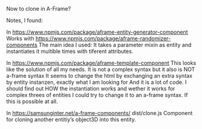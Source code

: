 Now to clone in A-Frame?

Notes, I found:

In https://www.npmjs.com/package/aframe-entity-generator-component
Works with https://www.npmjs.com/package/aframe-randomizer-components
The main idea I used: It takes a parameter mixin as entity
and instantiates it multible times with tiferent attributes.


In https://www.npmjs.com/package/aframe-template-component
This looks like the solution of all my needs.
It is not a complex syntax but it also is NOT a-frame syntax
It seems to change the html by exchanging an extra syntax by entity instanzen, exactly what I am looking for
And it is a lot of code.
I should find out HOW the instantiation works and wether it works for complex threes of entities
I could try to change it to an a-frame syntax. If this is possible at all.


In https://samsunginter.net/a-frame-components/
dist/clone.js
Component for cloning another entitiy’s object3D into this entity.
<script src="https://samsunginternet.github.io/a-frame-components/dist/clone.js"></script>
<a-entity id="clone-me" geometry="primitive: cylinder; height: 0.5; radius: 1.3" rotation="-90 0 0" material="color: grey;"></a-entity>
<a-entity clone="clone-me" position="2 0 0"></a-entity> <!-- Duplicate object moved 2 units across -->
